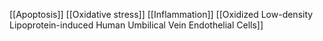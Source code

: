 [[Apoptosis]]
[[Oxidative stress]]
[[Inflammation]]
[[Oxidized Low-density Lipoprotein-induced Human Umbilical Vein Endothelial Cells]]
